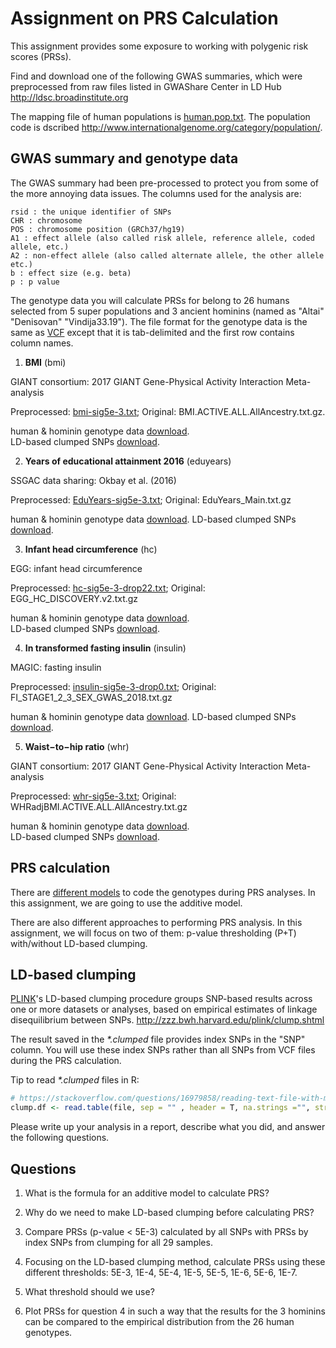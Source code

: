 # Assignment on PRS Calculation

This assignment provides some exposure to working with polygenic risk scores (PRSs).

Find and download one of the following GWAS summaries, which were preprocessed from raw files listed in GWAShare Center in LD Hub http://ldsc.broadinstitute.org

The mapping file of human populations is [human.pop.txt](human.pop.txt). The population code is dscribed http://www.internationalgenome.org/category/population/. 


## GWAS summary and genotype data 

The GWAS summary had been pre-processed to protect you from some of the more annoying data issues. The columns used for the analysis are:

```GWAS
rsid : the unique identifier of SNPs
CHR : chromosome
POS : chromosome position (GRCh37/hg19)
A1 : effect allele (also called risk allele, reference allele, coded allele, etc.)
A2 : non-effect allele (also called alternate allele, the other allele etc.)
b : effect size (e.g. beta)
p : p value
```

The genotype data you will calculate PRSs for belong to 26 humans selected from 5 super populations and 3 ancient hominins (named as "Altai" "Denisovan" "Vindija33.19"). The file format for the genotype data is the same as [VCF](http://www.internationalgenome.org/wiki/Analysis/vcf4.0/) except that it is tab-delimited and the first row contains column names. 


1. __BMI__ (bmi)

GIANT consortium: 2017 GIANT Gene-Physical Activity Interaction Meta-analysis

Preprocessed: [bmi-sig5e-3.txt](bmi-sig5e-3.txt);
Original: BMI.ACTIVE.ALL.AllAncestry.txt.gz. 

human & hominin genotype data [download](https://github.com/walterxie/assignment-prs/raw/master/bmi.zip).  
LD-based clumped SNPs [download](https://github.com/walterxie/assignment-prs/raw/master/bmi.clump.zip).


2. __Years of educational attainment 2016__ (eduyears)

SSGAC data sharing: Okbay et al. (2016)

Preprocessed: [EduYears-sig5e-3.txt](EduYears-sig5e-3.txt);
Original: EduYears_Main.txt.gz

human & hominin genotype data [download](https://github.com/walterxie/assignment-prs/raw/master/eduyears.zip). 
LD-based clumped SNPs [download](https://github.com/walterxie/assignment-prs/raw/master/eduyears.clump.zip).

3. __Infant head circumference__ (hc)

EGG: infant head circumference

Preprocessed: [hc-sig5e-3-drop22.txt](hc-sig5e-3-drop22.txt);
Original: EGG_HC_DISCOVERY.v2.txt.gz

human & hominin genotype data [download](https://github.com/walterxie/assignment-prs/raw/master/hc.zip).  
LD-based clumped SNPs [download](https://github.com/walterxie/assignment-prs/raw/master/hc.clump.zip).

4. __In transformed fasting insulin__ (insulin)

MAGIC: fasting insulin

Preprocessed: [insulin-sig5e-3-drop0.txt](insulin-sig5e-3-drop0.txt);
Original: FI_STAGE1_2_3_SEX_GWAS_2018.txt.gz

human & hominin genotype data [download](https://github.com/walterxie/assignment-prs/raw/master/insulin.zip). 
LD-based clumped SNPs [download](https://github.com/walterxie/assignment-prs/raw/master/insulin.clump.zip).

5. __Waist−to−hip ratio__ (whr)

GIANT consortium: 2017 GIANT Gene-Physical Activity Interaction Meta-analysis

Preprocessed: [whr-sig5e-3.txt](whr-sig5e-3.txt);
Original: WHRadjBMI.ACTIVE.ALL.AllAncestry.txt.gz

human & hominin genotype data [download](https://github.com/walterxie/assignment-prs/raw/master/whr.zip).  
LD-based clumped SNPs [download](https://github.com/walterxie/assignment-prs/raw/master/whr.clump.zip).


## PRS calculation

There are [different models](https://choishingwan.github.io/PRSice/step_by_step/#prs-calculation) to code the genotypes during PRS analyses. In this assignment, we are going to use the additive model.

There are also different approaches to performing PRS analysis. In this assignment, we will focus on two of them: p-value thresholding (P+T) with/without LD-based clumping.  

## LD-based clumping

[PLINK](https://www.cog-genomics.org/plink/1.9/)'s LD-based clumping procedure groups SNP-based results across one or more datasets or analyses, based on empirical estimates of linkage disequilibrium between SNPs. http://zzz.bwh.harvard.edu/plink/clump.shtml  

The result saved in the _*.clumped_ file provides index SNPs in the "SNP" column. You will use these index SNPs rather than all SNPs from VCF files during the PRS calculation.

Tip to read _*.clumped_ files in R:
```R
# https://stackoverflow.com/questions/16979858/reading-text-file-with-multiple-space-as-delimiter-in-r 
clump.df <- read.table(file, sep = "" , header = T, na.strings ="", stringsAsFactors= F)
```

Please write up your analysis in a report, describe what you did, and answer the following questions.

## Questions

1. What is the formula for an additive model to calculate PRS?

2. Why do we need to make LD-based clumping before calculating PRS?

3. Compare PRSs (p-value < 5E-3) calculated by all SNPs with PRSs by index SNPs from clumping for all 29 samples. 

4. Focusing on the LD-based clumping method, calculate PRSs using these different thresholds: 5E-3, 1E-4, 5E-4, 1E-5, 5E-5, 1E-6, 5E-6, 1E-7.

5. What threshold should we use?

6. Plot PRSs for question 4 in such a way that the results for the 3 hominins can be compared to the empirical distribution from the 26 human genotypes.
